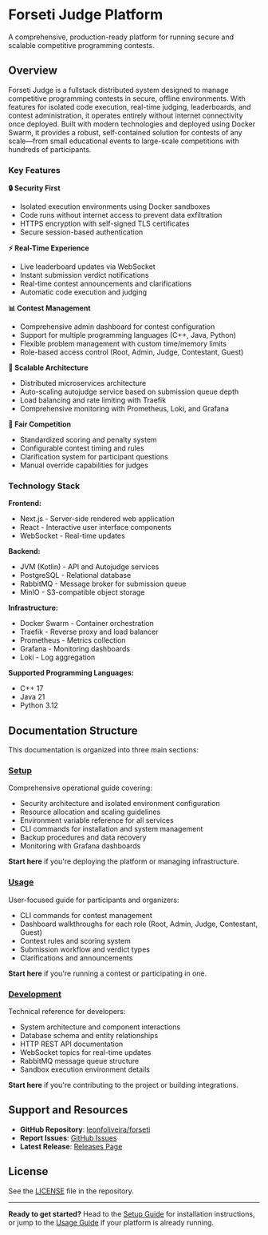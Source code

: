# Forseti Judge Platform

A comprehensive, production-ready platform for running secure and scalable competitive programming contests.

## Overview

Forseti Judge is a fullstack distributed system designed to manage competitive programming contests in secure, offline environments. With features for isolated code execution, real-time judging, leaderboards, and contest administration, it operates entirely without internet connectivity once deployed. Built with modern technologies and deployed using Docker Swarm, it provides a robust, self-contained solution for contests of any scale—from small educational events to large-scale competitions with hundreds of participants.

### Key Features

**🔒 Security First**

- Isolated execution environments using Docker sandboxes
- Code runs without internet access to prevent data exfiltration
- HTTPS encryption with self-signed TLS certificates
- Secure session-based authentication

**⚡ Real-Time Experience**

- Live leaderboard updates via WebSocket
- Instant submission verdict notifications
- Real-time contest announcements and clarifications
- Automatic code execution and judging

**📊 Contest Management**

- Comprehensive admin dashboard for contest configuration
- Support for multiple programming languages (C++, Java, Python)
- Flexible problem management with custom time/memory limits
- Role-based access control (Root, Admin, Judge, Contestant, Guest)

**🚀 Scalable Architecture**

- Distributed microservices architecture
- Auto-scaling autojudge service based on submission queue depth
- Load balancing and rate limiting with Traefik
- Comprehensive monitoring with Prometheus, Loki, and Grafana

**🎯 Fair Competition**

- Standardized scoring and penalty system
- Configurable contest timing and rules
- Clarification system for participant questions
- Manual override capabilities for judges

### Technology Stack

**Frontend:**

- Next.js - Server-side rendered web application
- React - Interactive user interface components
- WebSocket - Real-time updates

**Backend:**

- JVM (Kotlin) - API and Autojudge services
- PostgreSQL - Relational database
- RabbitMQ - Message broker for submission queue
- MinIO - S3-compatible object storage

**Infrastructure:**

- Docker Swarm - Container orchestration
- Traefik - Reverse proxy and load balancer
- Prometheus - Metrics collection
- Grafana - Monitoring dashboards
- Loki - Log aggregation

**Supported Programming Languages:**

- C++ 17
- Java 21
- Python 3.12

## Documentation Structure

This documentation is organized into three main sections:

### [Setup](setup.md)

Comprehensive operational guide covering:

- Security architecture and isolated environment configuration
- Resource allocation and scaling guidelines
- Environment variable reference for all services
- CLI commands for installation and system management
- Backup procedures and data recovery
- Monitoring with Grafana dashboards

**Start here** if you're deploying the platform or managing infrastructure.

### [Usage](usage.md)

User-focused guide for participants and organizers:

- CLI commands for contest management
- Dashboard walkthroughs for each role (Root, Admin, Judge, Contestant, Guest)
- Contest rules and scoring system
- Submission workflow and verdict types
- Clarifications and announcements

**Start here** if you're running a contest or participating in one.

### [Development](development.md)

Technical reference for developers:

- System architecture and component interactions
- Database schema and entity relationships
- HTTP REST API documentation
- WebSocket topics for real-time updates
- RabbitMQ message queue structure
- Sandbox execution environment details

**Start here** if you're contributing to the project or building integrations.

## Support and Resources

- **GitHub Repository**: [leonfoliveira/forseti](https://github.com/leonfoliveira/forseti)
- **Report Issues**: [GitHub Issues](https://github.com/leonfoliveira/forseti/issues)
- **Latest Release**: [Releases Page](https://github.com/leonfoliveira/juforsetidge/releases)

## License

See the [LICENSE](https://github.com/leonfoliveira/forseti/blob/main/LICENSE) file in the repository.

---

**Ready to get started?** Head to the [Setup Guide](setup.md) for installation instructions, or jump to the [Usage Guide](usage.md) if your platform is already running.
